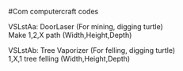 #Com computercraft codes

VSLstAa: DoorLaser (For mining, digging turtle) <br>
Make 1,2,X path (Width,Height,Depth)

VSLstAb: Tree Vaporizer (For felling, digging turtle) <br>
1,X,1 tree felling (Width,Height,Depth)
